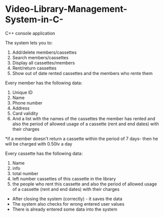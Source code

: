 # Video-Library-Management-System-in-C-
C++ console application

The system lets you to:
1. Add/delete members/cassettes
2. Search members/cassettes
3. Display all cassettes/members
4. Rent/return cassettes
5. Show out of date rented cassettes and the members who rente them

Every member has the following data:
1. Unique ID
2. Name
3. Phone number
4. Address
5. Card validity
6. And a list with the names of the cassettes the member has rented 
   and also the period of allowed usage of a cassette (rent and end dates) with their charges

*if a member doesn't return a cassette within the period of 7 days- then he will be charged with 0.50lv a day

Every cassette has the following data:
1. Name
2. info
3. total number
4. left number cassettes of this cassette in the library
5. the people who rent this cassette and also the period of allowed usage of a cassette (rent and end dates) with their charges

* After closing the system (correctly) - it saves the data
* The system also checks for wrong entered user values 
* There is already entered some data into the system
